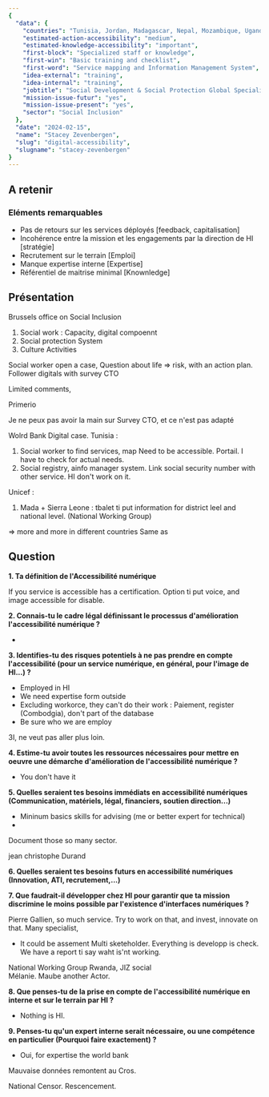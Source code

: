 ```yaml
---
{
  "data": {
    "countries": "Tunisia, Jordan, Madagascar, Nepal, Mozambique, Uganda, Rwanda, Kenya, DR Congo, Lao PDR",
    "estimated-action-accessibility": "medium",
    "estimated-knowledge-accessibility": "important",
    "first-block": "Specialized staff or knowledge",
    "first-win": "Basic training and checklist",
    "first-word": "Service mapping and Information Management System",
    "idea-external": "training",
    "idea-internal": "training",
    "jobtitle": "Social Development & Social Protection Global Specialist",
    "mission-issue-futur": "yes",
    "mission-issue-present": "yes",
    "sector": "Social Inclusion"
  },
  "date": "2024-02-15",
  "name": "Stacey Zevenbergen",
  "slug": "digital-accessibility",
  "slugname": "stacey-zevenbergen"
}
---
```


## A retenir

### Eléments remarquables
 
 - Pas de retours sur les services déployés [feedback, capitalisation]
 - Incohérence entre la mission et les engagements par la direction de HI [stratégie]
 - Recrutement sur le terrain [Emploi]
 - Manque expertise interne [Expertise]
 - Référentiel de maitrise minimal [Knownledge]

## Présentation

Brussels office on Social Inclusion

 1. Social work : Capacity, digital compoennt
 2. Social protection System
 3. Culture Activities

Social worker open a case, Question about life => risk, with an action plan. 
Follower digitals with survey CTO

Limited comments, 

Primerio

Je ne peux pas avoir la main sur Survey CTO, et ce n'est pas adapté

Wolrd Bank Digital case.
Tunisia : 
  1. Social worker to find services, map Need to be accessible. Portail. I have to check for actual needs.
  2. Social registry, ainfo manager system. Link social security number with other service. HI don't work on it.

Unicef : 
 1. Mada + Sierra Leone : tbalet ti put information for district leel and national level. (National Working Group)
 
=> more and more in different countries Same as 


## Question

**1. Ta définition de l'Accessibilité numérique**

If you service is accessible has a certification. Option ti put voice, and image accessible for disable.

**2. Connais-tu le cadre légal définissant le processus d'amélioration l'accessibilité numérique ?**

 - 

**3. Identifies-tu des risques potentiels à ne pas prendre en compte l'accessibilité (pour un service numérique, en général, pour l'image de HI...) ?**
 
 - Employed in HI
 - We need expertise form outside
 - Excluding workorce, they can't do their work : Paiement, register  (Combodgia), don't part of the database
 - Be sure who we are employ

3I, ne veut pas aller plus loin.

**4. Estime-tu avoir toutes les ressources nécessaires pour mettre en oeuvre une démarche d'amélioration de l'accessibilité numérique ?**

 - You don't have it

**5. Quelles seraient tes besoins immédiats en accessibilité numériques (Communication, matériels, légal, financiers, soutien direction...)**
 
 - Mininum basics skills for advising (me or better expert for technical) 
 - 

Document those so many sector. 

jean christophe Durand

**6. Quelles seraient tes besoins futurs en accessibilité numériques (Innovation, ATI, recrutement,...)**

**7. Que faudrait-il développer chez HI pour garantir que ta mission discrimine le moins possible par l'existence d'interfaces numériques ?**

Pierre Gallien, so much service. 
Try to work on that, and invest, innovate on that.
Many specialist,

 - It could be assement Multi sketeholder. Everything is developp is check.
 We have a report ti say waht is'nt working.

 National Working Group Rwanda, JIZ social  
 Mélanie. Maube another Actor.


**8. Que penses-tu de la prise en compte de l'accessibilité numérique en interne et sur le terrain par HI ?**

 - Nothing is HI. 

**9. Penses-tu qu'un expert interne serait nécessaire, ou une compétence en particulier (Pourquoi faire exactement) ?**

 - Oui, for expertise the world bank 

Mauvaise données remontent au Cros.

National Censor. Rescencement. 